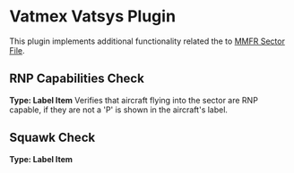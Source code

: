 # Vatmex Vatsys Plugin

This plugin implements additional functionality related the to [MMFR Sector File](https://github.com/vatmex/vatmex-mmfr-sector/).

## RNP Capabilities Check
**Type: Label Item**
Verifies that aircraft flying into the sector are RNP capable, if they are not a 'P' is shown in the aircraft's label.

## Squawk Check
**Type: Label Item**

